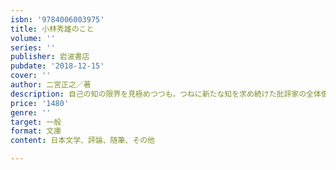```yaml
---
isbn: '9784006003975'
title: 小林秀雄のこと
volume: ''
series: ''
publisher: 岩波書店
pubdate: '2018-12-15'
cover: ''
author: 二宮正之／著
description: 自己の知の限界を見極めつつも，つねに新たな知を求め続けた批評家の全体像を伝える本格的評論．
price: '1480'
genre: ''
target: 一般
format: 文庫
content: 日本文学、評論、随筆、その他

---
```

